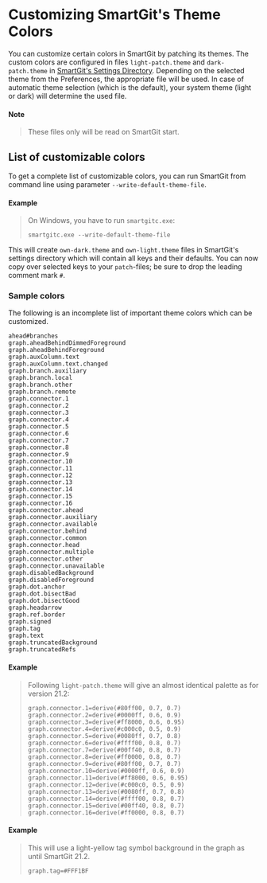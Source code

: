 # Customizing SmartGit's Theme Colors

You can customize certain colors in SmartGit by patching its themes. The custom colors are configured in files `light-patch.theme` and `dark-patch.theme` in [SmartGit's Settings Directory](../../Installation/Installation-and-Files.md#default-path-of-smartgits-settings-directory). Depending on the selected theme from the Preferences, the appropriate file will be used. In case of automatic theme selection (which is the default), your system theme (light or dark) will determine the used file.

#### Note

> These files only will be read on SmartGit start.

## List of customizable colors

To get a complete list of customizable colors, you can run SmartGit from command line using parameter `--write-default-theme-file`.

#### Example

>
>On Windows, you have to run `smartgitc.exe`:
>```
>smartgitc.exe --write-default-theme-file
>```

This will create `own-dark.theme` and `own-light.theme` files in SmartGit's settings directory which will contain all keys and their defaults. You can now copy over selected keys to your `patch`-files; be sure to drop the leading comment mark `#`.

### Sample colors

The following is an incomplete list of important theme colors which can be customized.

```
ahead#branches
graph.aheadBehindDimmedForeground
graph.aheadBehindForeground
graph.auxColumn.text
graph.auxColumn.text.changed
graph.branch.auxiliary
graph.branch.local
graph.branch.other
graph.branch.remote
graph.connector.1
graph.connector.2
graph.connector.3
graph.connector.4
graph.connector.5
graph.connector.6
graph.connector.7
graph.connector.8
graph.connector.9
graph.connector.10
graph.connector.11
graph.connector.12
graph.connector.13
graph.connector.14
graph.connector.15
graph.connector.16
graph.connector.ahead
graph.connector.auxiliary
graph.connector.available
graph.connector.behind
graph.connector.common
graph.connector.head
graph.connector.multiple
graph.connector.other
graph.connector.unavailable
graph.disabledBackground
graph.disabledForeground
graph.dot.anchor
graph.dot.bisectBad
graph.dot.bisectGood
graph.headarrow
graph.ref.border
graph.signed
graph.tag
graph.text
graph.truncatedBackground
graph.truncatedRefs
```

#### Example

> Following `light-patch.theme` will give an almost identical palette as for version 21.2:
>
>``` text
>graph.connector.1=derive(#80ff00, 0.7, 0.7)
>graph.connector.2=derive(#0000ff, 0.6, 0.9)
>graph.connector.3=derive(#ff8000, 0.6, 0.95)
>graph.connector.4=derive(#c000c0, 0.5, 0.9)
>graph.connector.5=derive(#0080ff, 0.7, 0.8)
>graph.connector.6=derive(#ffff00, 0.8, 0.7)
>graph.connector.7=derive(#00ff40, 0.8, 0.7)
>graph.connector.8=derive(#ff0000, 0.8, 0.7)
>graph.connector.9=derive(#80ff00, 0.7, 0.7)
>graph.connector.10=derive(#0000ff, 0.6, 0.9)
>graph.connector.11=derive(#ff8000, 0.6, 0.95)
>graph.connector.12=derive(#c000c0, 0.5, 0.9)
>graph.connector.13=derive(#0080ff, 0.7, 0.8)
>graph.connector.14=derive(#ffff00, 0.8, 0.7)
>graph.connector.15=derive(#00ff40, 0.8, 0.7)
>graph.connector.16=derive(#ff0000, 0.8, 0.7)
>```

#### Example

> This will use a light-yellow tag symbol background in the graph as until SmartGit 21.2.
>```text
>graph.tag=#FFF1BF
>```
